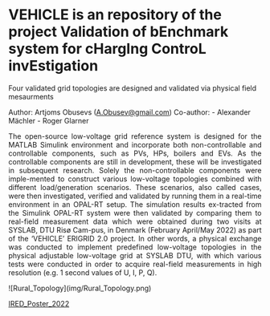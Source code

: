 # VEHICLE is an repository of the project Validation of bEnchmark system for cHargIng ControL invEstigation
Four validated grid topologies are designed and validated via physical field mesaurments

Author: Artjoms Obusevs (A.Obusev@gmail.com)
Co-author: - Alexander Mächler 
           - Roger Glarner 
<p align="justify">
The open-source low-voltage grid reference system is designed for the MATLAB Simulink environment and incorporate both non-controllable and controllable components, such as PVs, HPs, boilers and EVs. As the controllable components are still in development, these will be investigated in subsequent research. Solely the non-controllable components were imple-mented to construct various low-voltage topologies combined with different load/generation scenarios. These scenarios, also called cases, were then investigated, verified and validated by running them in a real-time environment in an OPAL-RT setup. The simulation results ex-tracted from the Simulink OPAL-RT system were then validated by comparing them to real-field measurement data which were obtained during two visits at SYSLAB, DTU Risø Cam-pus, in Denmark (February April/May 2022) as part of the ‘VEHICLE’ ERIGRID 2.0 project. In other words, a physical exchange was conducted to implement predefined low-voltage topologies in the physical adjustable low-voltage grid at SYSLAB DTU, with which various tests were conducted in order to acquire real-field measurements in high resolution (e.g. 1 second values of U, I, P, Q).
</p>
![Rural_Topology](img/Rural_Topology.png)

[IRED_Poster_2022](img/2022_10_IRED_Poster_A0_ISGAN-SIRFN_T4_PST-VEHICLE_v1.1.pdf)
